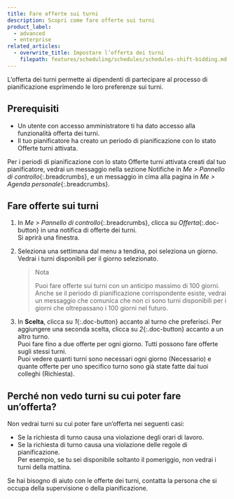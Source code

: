 ```yaml
---
title: Fare offerte sui turni
description: Scopri come fare offerte sui turni
product_label:
  - advanced
  - enterprise
related_articles:
  - overwrite_title: Impostare l’offerta dei turni
    filepath: features/scheduling/schedules/schedules-shift-bidding.md
---
```


L’offerta dei turni permette ai dipendenti di partecipare al processo di pianificazione esprimendo le loro preferenze sui turni.

## Prerequisiti

- Un utente con accesso amministratore ti ha dato accesso alla funzionalità offerta dei turni.
- Il tuo pianificatore ha creato un periodo di pianificazione con lo stato Offerte turni attivata.

Per i periodi di pianificazione con lo stato Offerte turni attivata creati dal tuo pianificatore, vedrai un messaggio nella sezione Notifiche in _Me > Pannello di controllo_{:.breadcrumbs}, e un messaggio in cima alla pagina in _Me > Agenda personale_{:.breadcrumbs}.

## Fare offerte sui turni

1. In _Me > Pannello di controllo_{:.breadcrumbs}, clicca su _Offerta_{:.doc-button} in una notifica di offerte dei turni.  
   Si aprirà una finestra.
2. Seleziona una settimana dal menu a tendina, poi seleziona un giorno.  
   Vedrai i turni disponibili per il giorno selezionato.

   > Nota
   >
   > Puoi fare offerte sui turni con un anticipo massimo di 100 giorni. Anche se il periodo di pianificazione corrispondente esiste, vedrai un messaggio che comunica che non ci sono turni disponibili per i giorni che oltrepassano i 100 giorni nel futuro.

3. In **Scelta**, clicca su _1_{:.doc-button} accanto al turno che preferisci. Per aggiungere una seconda scelta, clicca su _2_{:.doc-button} accanto a un altro turno.  
   Puoi fare fino a due offerte per ogni giorno. Tutti possono fare offerte sugli stessi turni.  
   Puoi vedere quanti turni sono necessari ogni giorno (Necessario) e quante offerte per uno specifico turno sono già state fatte dai tuoi colleghi (Richiesta).

## Perché non vedo turni su cui poter fare un’offerta?

Non vedrai turni su cui poter fare un’offerta nei seguenti casi:

- Se la richiesta di turno causa una violazione degli orari di lavoro.
- Se la richiesta di turno causa una violazione delle regole di pianificazione.  
  Per esempio, se tu sei disponibile soltanto il pomeriggio, non vedrai i turni della mattina.

Se hai bisogno di aiuto con le offerte dei turni, contatta la persona che si occupa della supervisione o della pianificazione.
